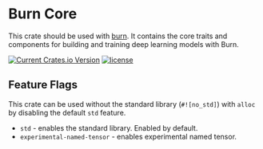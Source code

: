 # Burn Core

This crate should be used with [burn](https://github.com/tracel-ai/burn). It contains the core
traits and components for building and training deep learning models with Burn.

[![Current Crates.io Version](https://img.shields.io/crates/v/burn-core.svg)](https://crates.io/crates/burn-core)
[![license](https://shields.io/badge/license-MIT%2FApache--2.0-blue)](https://github.com/tracel-ai/burn-core/blob/master/README.md)

## Feature Flags

This crate can be used without the standard library (`#![no_std]`) with `alloc` by disabling the
default `std` feature.

- `std` - enables the standard library. Enabled by default.
- `experimental-named-tensor` - enables experimental named tensor.
